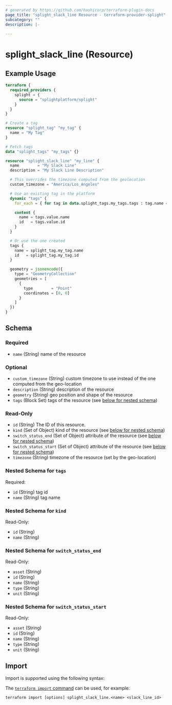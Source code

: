 ```yaml
---
# generated by https://github.com/hashicorp/terraform-plugin-docs
page_title: "splight_slack_line Resource - terraform-provider-splight"
subcategory: ""
description: |-
  
---
```


# splight_slack_line (Resource)



## Example Usage

```terraform
terraform {
  required_providers {
    splight = {
      source = "splightplatform/splight"
    }
  }
}

# Create a tag
resource "splight_tag" "my_tag" {
  name = "My Tag"
}

# Fetch tags
data "splight_tags" "my_tags" {}

resource "splight_slack_line" "my_line" {
  name        = "My Slack Line"
  description = "My Slack Line Description"

  # This overrides the timezone computed from the geolocation
  custom_timezone = "America/Los_Angeles"

  # Use an existing tag in the platform
  dynamic "tags" {
    for_each = { for tag in data.splight_tags.my_tags.tags : tag.name => tag if tag.name == "Existing Tag" }

    content {
      name = tags.value.name
      id   = tags.value.id
    }
  }

  # Or use the one created
  tags {
    name = splight_tag.my_tag.name
    id   = splight_tag.my_tag.id
  }

  geometry = jsonencode({
    type = "GeometryCollection"
    geometries = [
      {
        type        = "Point"
        coordinates = [0, 0]
      }
    ]
  })
}
```

<!-- schema generated by tfplugindocs -->
## Schema

### Required

- `name` (String) name of the resource

### Optional

- `custom_timezone` (String) custom timezone to use instead of the one computed from the geo-location
- `description` (String) description of the resource
- `geometry` (String) geo position and shape of the resource
- `tags` (Block Set) tags of the resource (see [below for nested schema](#nestedblock--tags))

### Read-Only

- `id` (String) The ID of this resource.
- `kind` (Set of Object) kind of the resource (see [below for nested schema](#nestedatt--kind))
- `switch_status_end` (Set of Object) attribute of the resource (see [below for nested schema](#nestedatt--switch_status_end))
- `switch_status_start` (Set of Object) attribute of the resource (see [below for nested schema](#nestedatt--switch_status_start))
- `timezone` (String) timezone of the resource (set by the geo-location)

<a id="nestedblock--tags"></a>
### Nested Schema for `tags`

Required:

- `id` (String) tag id
- `name` (String) tag name


<a id="nestedatt--kind"></a>
### Nested Schema for `kind`

Read-Only:

- `id` (String)
- `name` (String)


<a id="nestedatt--switch_status_end"></a>
### Nested Schema for `switch_status_end`

Read-Only:

- `asset` (String)
- `id` (String)
- `name` (String)
- `type` (String)
- `unit` (String)


<a id="nestedatt--switch_status_start"></a>
### Nested Schema for `switch_status_start`

Read-Only:

- `asset` (String)
- `id` (String)
- `name` (String)
- `type` (String)
- `unit` (String)

## Import

Import is supported using the following syntax:

The [`terraform import` command](https://developer.hashicorp.com/terraform/cli/commands/import) can be used, for example:

```shell
terraform import [options] splight_slack_line.<name> <slack_line_id>
```
